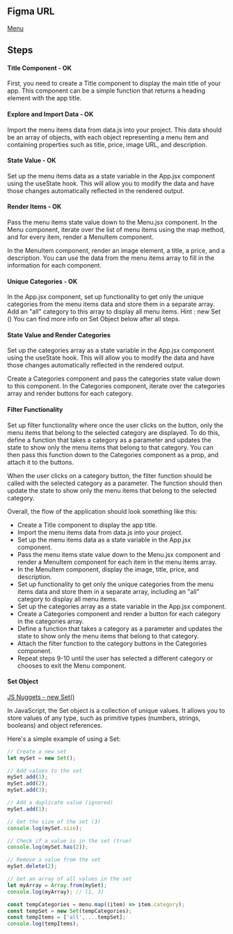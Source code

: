 ## Figma URL

[Menu](https://www.figma.com/file/PwlnSJXCuo4qD2o6EJiuj9/Menu?node-id=0%3A1&t=oaKVwYVqc9Oon2Ts-1)

## Steps

#### Title Component - OK

First, you need to create a Title component to display the main title of your app. This component can be a simple function that returns a heading element with the app title.

#### Explore and Import Data - OK

Import the menu items data from data.js into your project. This data should be an array of objects, with each object representing a menu item and containing properties such as title, price, image URL, and description.

#### State Value - OK

Set up the menu items data as a state variable in the App.jsx component using the useState hook. This will allow you to modify the data and have those changes automatically reflected in the rendered output.

#### Render Items - OK

Pass the menu items state value down to the Menu.jsx component. In the Menu component, iterate over the list of menu items using the map method, and for every item, render a MenuItem component.

In the MenuItem component, render an image element, a title, a price, and a description. You can use the data from the menu items array to fill in the information for each component.

#### Unique Categories - OK

In the App.jsx component, set up functionality to get only the unique categories from the menu items data and store them in a separate array. Add an "all" category to this array to display all menu items.
Hint : new Set ()
You can find more info on Set Object below after all steps.

#### State Value and Render Categories

Set up the categories array as a state variable in the App.jsx component using the useState hook. This will allow you to modify the data and have those changes automatically reflected in the rendered output.

Create a Categories component and pass the categories state value down to this component. In the Categories component, iterate over the categories array and render buttons for each category.

#### Filter Functionality

Set up filter functionality where once the user clicks on the button, only the menu items that belong to the selected category are displayed. To do this, define a function that takes a category as a parameter and updates the state to show only the menu items that belong to that category. You can then pass this function down to the Categories component as a prop, and attach it to the buttons.

When the user clicks on a category button, the filter function should be called with the selected category as a parameter. The function should then update the state to show only the menu items that belong to the selected category.

Overall, the flow of the application should look something like this:

- Create a Title component to display the app title.
- Import the menu items data from data.js into your project.
- Set up the menu items data as a state variable in the App.jsx component.
- Pass the menu items state value down to the Menu.jsx component and render a MenuItem component for each item in the menu items array.
- In the MenuItem component, display the image, title, price, and description.
- Set up functionality to get only the unique categories from the menu items data and store them in a separate array, including an "all" category to display all menu items.
- Set up the categories array as a state variable in the App.jsx component.
- Create a Categories component and render a button for each category in the categories array.
- Define a function that takes a category as a parameter and updates the state to show only the menu items that belong to that category.
- Attach the filter function to the category buttons in the Categories component.
- Repeat steps 9-10 until the user has selected a different category or chooses to exit the Menu component.

#### Set Object

[JS Nuggets - new Set()](https://www.youtube.com/watch?v=H4NnCItCZWE&list=PLnHJACx3NwAfRUcuKaYhZ6T5NRIpzgNGJ&index=26)

In JavaScript, the Set object is a collection of unique values. It allows you to store values of any type, such as primitive types (numbers, strings, booleans) and object references.

Here's a simple example of using a Set:

```js
// Create a new set
let mySet = new Set();

// Add values to the set
mySet.add(1);
mySet.add(2);
mySet.add(3);

// Add a duplicate value (ignored)
mySet.add(1);

// Get the size of the set (3)
console.log(mySet.size);

// Check if a value is in the set (true)
console.log(mySet.has(2));

// Remove a value from the set
mySet.delete(2);

// Get an array of all values in the set
let myArray = Array.from(mySet);
console.log(myArray); // [1, 3]
```

```js
const tempCategories = menu.map((item) => item.category);
const tempSet = new Set(tempCategories);
const tempItems = ['all', ...tempSet];
console.log(tempItems);
```
